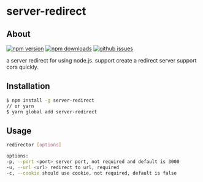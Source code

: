 # server-redirect

## About

[![npm version][npm-version-image]][npm-url]
[![npm downloads][npm-downloads-image]][npm-url]
[![github issues][github-issues-image]][github-issues-url]

a server redirect for using node.js. support create a redirect server support cors quickly.

## Installation

```bash
$ npm install -g server-redirect
// or yarn
$ yarn global add server-redirect
```


## Usage

```bash
redirector [options]

options:
-p, --port <port> server port, not required and default is 3000
-u, --url <url> redirect to url, required
-c, --cookie should use cookie, not required, default is false
```

[npm-url]: https://npmjs.org/package/server-redirect
[npm-version-image]: https://badge.fury.io/js/server-redirect.svg
[npm-downloads-image]: https://img.shields.io/npm/dm/server-redirect.svg
[github-issues-image]: https://img.shields.io/github/issues/lamhieu-vk/server-redirect.svg
[github-issues-url]: https://github.com/lamhieu-vk/server-redirect/issues
